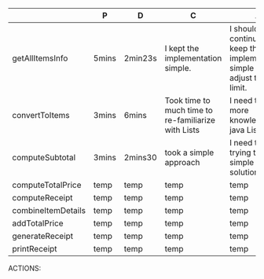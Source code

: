 |     | P |  D |  C |  A |  
| ----------- | ----------- | ----------- | ----------- | ----------- |
| getAllItemsInfo  | 5mins   | 2min23s  | I kept the implementation simple. | I should continue to keep the implementation simple and adjust time limit. |
| convertToItems  | 3mins       | 6mins       | Took time to much time to re-familiarize with Lists     | I need to get more knowledge on java Lists.  |
| computeSubtotal   | 3mins       | 2mins30       | took a simple approach   | I need to keep trying to use simple solutions       |
| computeTotalPrice   | temp       | temp       | temp       | temp       |
| computeReceipt   | temp       | temp       | temp       | temp       |
| combineItemDetails  | temp       | temp       | temp       | temp       |
| addTotalPrice  | temp       | temp       | temp       | temp       |
| generateReceipt   | temp       | temp       | temp       | temp       |
| printReceipt   | temp       | temp       | temp       | temp       |

ACTIONS: 